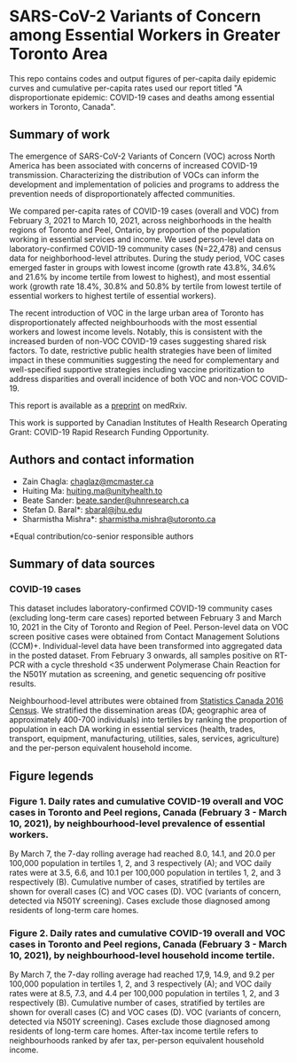 # SARS-CoV-2 Variants of Concern among Essential Workers in Greater Toronto Area
This repo contains codes and output figures of per-capita daily epidemic curves and cumulative per-capita rates used our report titled "A disproportionate epidemic: COVID-19 cases and deaths among essential workers in Toronto, Canada".

## Summary of work
The emergence of SARS-CoV-2 Variants of Concern (VOC) across North America has been associated with concerns of increased COVID-19 transmission.  Characterizing the distribution of VOCs can inform the development and implementation of policies and programs to address the prevention needs of disproportionately affected communities. 

We compared per-capita rates of COVID-19 cases (overall and VOC) from February 3, 2021 to March 10, 2021, across neighborhoods in the health regions of Toronto and Peel, Ontario, by proportion of the population working in essential services and income. We used person-level data on laboratory-confirmed COVID-19 community cases (N=22,478) and census data for neighborhood-level attributes. During the study period, VOC cases emerged faster in groups with lowest income (growth rate 43.8%, 34.6% and 21.6% by income tertile from lowest to highest), and most essential work (growth rate 18.4%, 30.8% and 50.8% by tertile from lowest tertile of essential workers to highest tertile of essential workers).

The recent introduction of VOC in the large urban area of Toronto has disproportionately affected neighbourhoods with the most essential workers and lowest income levels.  Notably, this is consistent with the increased burden of non-VOC COVID-19 cases suggesting shared risk factors.  To date, restrictive public health strategies have been of limited impact in these communities suggesting the need for complementary and well-specified supportive strategies including vaccine prioritization to address disparities and overall incidence of both VOC and non-VOC COVID-19.

This report is available as a [preprint](https://www.medrxiv.org/content/10.1101/2021.03.22.21254127v1.full.pdf+html) on medRxiv.

This work is supported by Canadian Institutes of Health Research Operating Grant: COVID-19 Rapid Research Funding Opportunity.

## Authors and contact information
* Zain Chagla: [chaglaz@mcmaster.ca](mailto:chaglaz@mcmaster.ca)
* Huiting Ma: [huiting.ma@unityhealth.to](mailto:huiting.ma@unityhealth.to)
* Beate Sander: [beate.sander@uhnresearch.ca](mailto:beate.sander@uhnresearch.ca)
* Stefan D. Baral*: [sbaral@jhu.edu](mailto:sbaral@jhu.edu)
* Sharmistha Mishra*: [sharmistha.mishra@utoronto.ca](mailto:sharmistha.mishra@utoronto.ca)

*Equal contribution/co-senior responsible authors

## Summary of data sources
### COVID-19 cases
This dataset includes laboratory-confirmed COVID-19 community cases (excluding long-term care cases) reported between February 3 and March 10, 2021 in the City of Toronto and Region of Peel. Person-level data on VOC screen positive cases were obtained from Contact Management Solutions (CCM)+. Individual-level data have been transformed into aggregated data in the posted dataset. From February 3 onwards, all samples positive on RT-PCR with a cycle threshold <35 underwent Polymerase Chain Reaction for the N501Y mutation as screening, and genetic sequencing ofr positive results.

Neighbourhood-level attributes were obtained from [Statistics Canada 2016 Census](https://www12.statcan.gc.ca/census-recensement/2016/dp-pd/index-eng.cfm). We stratified the dissemination areas (DA; geographic area of approximately 400-700 individuals) into tertiles by ranking the proportion of population in each DA working in essential services (health, trades, transport, equipment, manufacturing, utilities, sales, services, agriculture) and the per-person equivalent household income.

## Figure legends
### Figure 1. Daily rates and cumulative COVID-19 overall and VOC cases in Toronto and Peel regions, Canada (February 3 - March 10, 2021), by neighbourhood-level prevalence of essential workers.
By March 7, the 7-day rolling average had reached 8.0, 14.1, and 20.0 per 100,000 population in tertiles 1, 2, and 3 respectively (A); and VOC daily rates were at 3.5, 6.6, and 10.1 per 100,000 population in tertiles 1, 2, and 3 respectively (B). Cumulative number of cases, stratified by tertiles are shown for overall cases (C) and VOC cases (D). VOC (variants of concern, detected via N501Y screening). Cases exclude those diagnosed among residents of long-term care homes.

### Figure 2. Daily rates and cumulative COVID-19 overall and VOC cases in Toronto and Peel regions, Canada (February 3 - March 10, 2021), by neighbourhood-level household income tertile.
By March 7, the 7-day rolling average had reached 17,9, 14.9, and 9.2 per 100,000 population in tertiles 1, 2, and 3 respectively (A); and VOC daily rates were at 8.5, 7.3, and 4.4 per 100,000 population in tertiles 1, 2, and 3 respectively (B). Cumulative number of cases, stratified by tertiles are shown for overall cases (C) and VOC cases (D). VOC (variants of concern, detected via N501Y screening). Cases exclude those diagnosed among residents of long-term care homes. After-tax income tertile refers to neighbourhoods ranked by afer tax, per-person equivalent household income.
